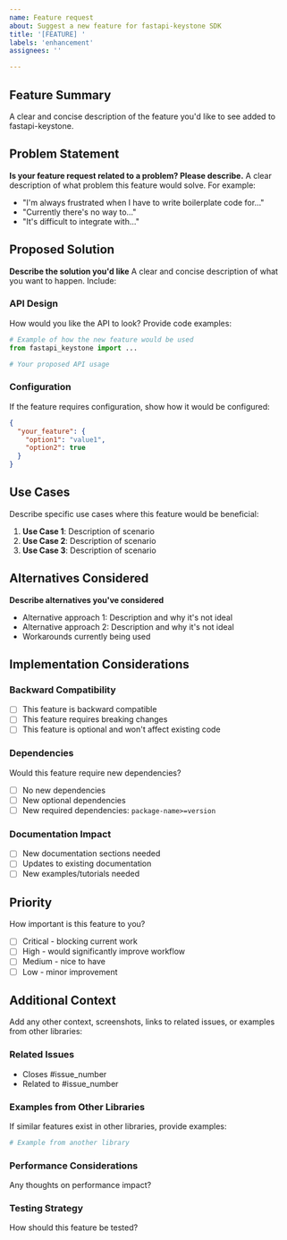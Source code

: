 ```yaml
---
name: Feature request
about: Suggest a new feature for fastapi-keystone SDK
title: '[FEATURE] '
labels: 'enhancement'
assignees: ''

---
```


## Feature Summary
A clear and concise description of the feature you'd like to see added to fastapi-keystone.

## Problem Statement
**Is your feature request related to a problem? Please describe.**
A clear description of what problem this feature would solve. For example:
- "I'm always frustrated when I have to write boilerplate code for..."
- "Currently there's no way to..."
- "It's difficult to integrate with..."

## Proposed Solution
**Describe the solution you'd like**
A clear and concise description of what you want to happen. Include:

### API Design
How would you like the API to look? Provide code examples:

```python
# Example of how the new feature would be used
from fastapi_keystone import ...

# Your proposed API usage
```

### Configuration
If the feature requires configuration, show how it would be configured:

```json
{
  "your_feature": {
    "option1": "value1",
    "option2": true
  }
}
```

## Use Cases
Describe specific use cases where this feature would be beneficial:

1. **Use Case 1**: Description of scenario
2. **Use Case 2**: Description of scenario
3. **Use Case 3**: Description of scenario

## Alternatives Considered
**Describe alternatives you've considered**
- Alternative approach 1: Description and why it's not ideal
- Alternative approach 2: Description and why it's not ideal
- Workarounds currently being used

## Implementation Considerations

### Backward Compatibility
- [ ] This feature is backward compatible
- [ ] This feature requires breaking changes
- [ ] This feature is optional and won't affect existing code

### Dependencies
Would this feature require new dependencies?
- [ ] No new dependencies
- [ ] New optional dependencies
- [ ] New required dependencies: `package-name>=version`

### Documentation Impact
- [ ] New documentation sections needed
- [ ] Updates to existing documentation
- [ ] New examples/tutorials needed

## Priority
How important is this feature to you?
- [ ] Critical - blocking current work
- [ ] High - would significantly improve workflow
- [ ] Medium - nice to have
- [ ] Low - minor improvement

## Additional Context
Add any other context, screenshots, links to related issues, or examples from other libraries:

### Related Issues
- Closes #issue_number
- Related to #issue_number

### Examples from Other Libraries
If similar features exist in other libraries, provide examples:
```python
# Example from another library
```

### Performance Considerations
Any thoughts on performance impact?

### Testing Strategy
How should this feature be tested?
